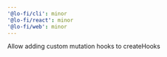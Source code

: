 ```yaml
---
'@lo-fi/cli': minor
'@lo-fi/react': minor
'@lo-fi/web': minor
---
```


Allow adding custom mutation hooks to createHooks
